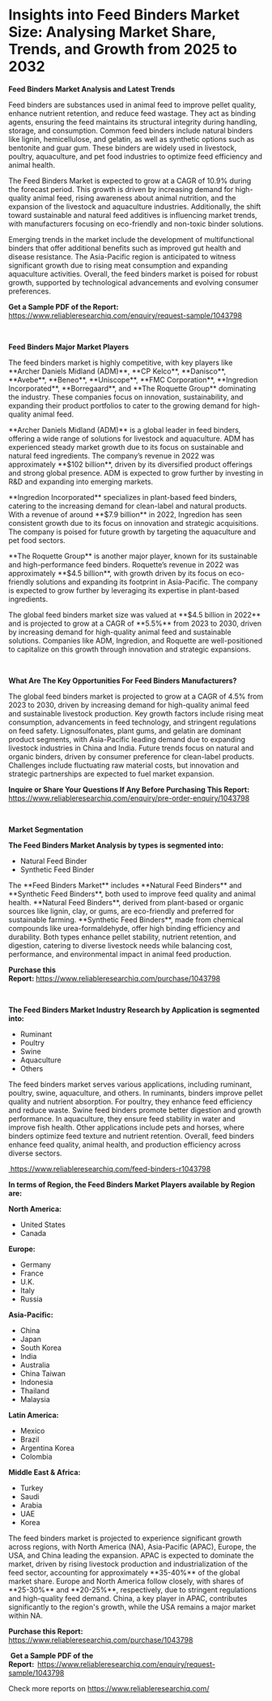 <p><h1>Insights into Feed Binders Market Size: Analysing Market Share, Trends, and Growth from 2025 to 2032</h1></p><p><strong>Feed Binders Market Analysis and Latest Trends</strong></p>
<p><p>Feed binders are substances used in animal feed to improve pellet quality, enhance nutrient retention, and reduce feed wastage. They act as binding agents, ensuring the feed maintains its structural integrity during handling, storage, and consumption. Common feed binders include natural binders like lignin, hemicellulose, and gelatin, as well as synthetic options such as bentonite and guar gum. These binders are widely used in livestock, poultry, aquaculture, and pet food industries to optimize feed efficiency and animal health.</p><p>The Feed Binders Market is expected to grow at a CAGR of 10.9% during the forecast period. This growth is driven by increasing demand for high-quality animal feed, rising awareness about animal nutrition, and the expansion of the livestock and aquaculture industries. Additionally, the shift toward sustainable and natural feed additives is influencing market trends, with manufacturers focusing on eco-friendly and non-toxic binder solutions.</p><p>Emerging trends in the market include the development of multifunctional binders that offer additional benefits such as improved gut health and disease resistance. The Asia-Pacific region is anticipated to witness significant growth due to rising meat consumption and expanding aquaculture activities. Overall, the feed binders market is poised for robust growth, supported by technological advancements and evolving consumer preferences.</p></p>
<p><strong>Get a Sample PDF of the Report:&nbsp;</strong> <a href="https://www.reliableresearchiq.com/enquiry/request-sample/1043798?utm_campaign=2094&utm_medium=2&utm_source=Github&utm_content=ia&utm_term=25012025&utm_id=feed-binders">https://www.reliableresearchiq.com/enquiry/request-sample/1043798</a></p>
<p>&nbsp;</p>
<p><strong>Feed Binders Major Market Players</strong></p>
<p><p>The feed binders market is highly competitive, with key players like **Archer Daniels Midland (ADM)**, **CP Kelco**, **Danisco**, **Avebe**, **Beneo**, **Uniscope**, **FMC Corporation**, **Ingredion Incorporated**, **Borregaard**, and **The Roquette Group** dominating the industry. These companies focus on innovation, sustainability, and expanding their product portfolios to cater to the growing demand for high-quality animal feed.</p><p>**Archer Daniels Midland (ADM)** is a global leader in feed binders, offering a wide range of solutions for livestock and aquaculture. ADM has experienced steady market growth due to its focus on sustainable and natural feed ingredients. The company’s revenue in 2022 was approximately **$102 billion**, driven by its diversified product offerings and strong global presence. ADM is expected to grow further by investing in R&D and expanding into emerging markets.</p><p>**Ingredion Incorporated** specializes in plant-based feed binders, catering to the increasing demand for clean-label and natural products. With a revenue of around **$7.9 billion** in 2022, Ingredion has seen consistent growth due to its focus on innovation and strategic acquisitions. The company is poised for future growth by targeting the aquaculture and pet food sectors.</p><p>**The Roquette Group** is another major player, known for its sustainable and high-performance feed binders. Roquette’s revenue in 2022 was approximately **$4.5 billion**, with growth driven by its focus on eco-friendly solutions and expanding its footprint in Asia-Pacific. The company is expected to grow further by leveraging its expertise in plant-based ingredients.</p><p>The global feed binders market size was valued at **$4.5 billion in 2022** and is projected to grow at a CAGR of **5.5%** from 2023 to 2030, driven by increasing demand for high-quality animal feed and sustainable solutions. Companies like ADM, Ingredion, and Roquette are well-positioned to capitalize on this growth through innovation and strategic expansions.</p></p>
<p>&nbsp;</p>
<p><strong>What Are The Key Opportunities For Feed Binders Manufacturers?</strong></p>
<p><p>The global feed binders market is projected to grow at a CAGR of 4.5% from 2023 to 2030, driven by increasing demand for high-quality animal feed and sustainable livestock production. Key growth factors include rising meat consumption, advancements in feed technology, and stringent regulations on feed safety. Lignosulfonates, plant gums, and gelatin are dominant product segments, with Asia-Pacific leading demand due to expanding livestock industries in China and India. Future trends focus on natural and organic binders, driven by consumer preference for clean-label products. Challenges include fluctuating raw material costs, but innovation and strategic partnerships are expected to fuel market expansion.</p></p>
<p><strong>Inquire or Share Your Questions If Any Before Purchasing This Report:</strong> <a href="https://www.reliableresearchiq.com/enquiry/pre-order-enquiry/1043798?utm_campaign=2094&utm_medium=2&utm_source=Github&utm_content=ia&utm_term=25012025&utm_id=feed-binders">https://www.reliableresearchiq.com/enquiry/pre-order-enquiry/1043798</a></p>
<p>&nbsp;</p>
<p><strong>Market Segmentation</strong></p>
<p><strong>The Feed Binders Market Analysis by types is segmented into:</strong></p>
<p><ul><li>Natural Feed Binder</li><li>Synthetic Feed Binder</li></ul></p>
<p><p>The **Feed Binders Market** includes **Natural Feed Binders** and **Synthetic Feed Binders**, both used to improve feed quality and animal health. **Natural Feed Binders**, derived from plant-based or organic sources like lignin, clay, or gums, are eco-friendly and preferred for sustainable farming. **Synthetic Feed Binders**, made from chemical compounds like urea-formaldehyde, offer high binding efficiency and durability. Both types enhance pellet stability, nutrient retention, and digestion, catering to diverse livestock needs while balancing cost, performance, and environmental impact in animal feed production.</p></p>
<p><strong>Purchase this Report:&nbsp;</strong><a href="https://www.reliableresearchiq.com/purchase/1043798?utm_campaign=2094&utm_medium=2&utm_source=Github&utm_content=ia&utm_term=25012025&utm_id=feed-binders">https://www.reliableresearchiq.com/purchase/1043798</a></p>
<p>&nbsp;</p>
<p><strong>The Feed Binders Market Industry Research by Application is segmented into:</strong></p>
<p><ul><li>Ruminant</li><li>Poultry</li><li>Swine</li><li>Aquaculture</li><li>Others</li></ul></p>
<p><p>The feed binders market serves various applications, including ruminant, poultry, swine, aquaculture, and others. In ruminants, binders improve pellet quality and nutrient absorption. For poultry, they enhance feed efficiency and reduce waste. Swine feed binders promote better digestion and growth performance. In aquaculture, they ensure feed stability in water and improve fish health. Other applications include pets and horses, where binders optimize feed texture and nutrient retention. Overall, feed binders enhance feed quality, animal health, and production efficiency across diverse sectors.</p></p>
<p><a href="https://www.reliableresearchiq.com/feed-binders-r1043798?utm_campaign=2094&utm_medium=2&utm_source=Github&utm_content=ia&utm_term=25012025&utm_id=feed-binders">&nbsp;https://www.reliableresearchiq.com/feed-binders-r1043798</a></p>
<p><strong>In terms of Region, the Feed Binders Market Players available by Region are:</strong></p>
<p>
    <p> <strong> North America: </strong>
        <ul>
            <li>United States</li>
            <li>Canada</li>
        </ul>
        </p> 
    <p> <strong> Europe: </strong>
        <ul>
            <li>Germany</li>
            <li>France</li>
            <li>U.K.</li>
            <li>Italy</li>
            <li>Russia</li>
        </ul>
        </p> 
    <p> <strong> Asia-Pacific: </strong>
        <ul>
            <li>China</li>
            <li>Japan</li>
            <li>South Korea</li>
            <li>India</li>
            <li>Australia</li>
            <li>China Taiwan</li>
            <li>Indonesia</li>
            <li>Thailand</li>
            <li>Malaysia</li>
        </ul>
        </p> 
    <p> <strong> Latin America: </strong>
        <ul>
            <li>Mexico</li>
            <li>Brazil</li>
            <li>Argentina Korea</li>
            <li>Colombia</li>
        </ul>
        </p> 
    <p> <strong> Middle East & Africa: </strong>
        <ul>
            <li>Turkey</li>
            <li>Saudi</li>
            <li>Arabia</li>
            <li>UAE</li>
            <li>Korea</li>
        </ul>
    </p>
    </p>
<p><p>The feed binders market is projected to experience significant growth across regions, with North America (NA), Asia-Pacific (APAC), Europe, the USA, and China leading the expansion. APAC is expected to dominate the market, driven by rising livestock production and industrialization of the feed sector, accounting for approximately **35-40%** of the global market share. Europe and North America follow closely, with shares of **25-30%** and **20-25%**, respectively, due to stringent regulations and high-quality feed demand. China, a key player in APAC, contributes significantly to the region's growth, while the USA remains a major market within NA.</p></p>
<p><strong>Purchase this Report: </strong><a href="https://www.reliableresearchiq.com/purchase/1043798?utm_campaign=2094&utm_medium=2&utm_source=Github&utm_content=ia&utm_term=25012025&utm_id=feed-binders">https://www.reliableresearchiq.com/purchase/1043798</a></p>
<p>&nbsp;<strong>Get a Sample PDF of the Report:&nbsp;&nbsp;</strong><a href="https://www.reliableresearchiq.com/enquiry/request-sample/1043798?utm_campaign=2094&utm_medium=2&utm_source=Github&utm_content=ia&utm_term=25012025&utm_id=feed-binders">https://www.reliableresearchiq.com/enquiry/request-sample/1043798</a></p>
<p><strong></strong></p>
<p>Check more reports on <a href="https://www.reliableresearchiq.com/?utm_campaign=2094&utm_medium=2&utm_source=Github&utm_content=ia&utm_term=25012025&utm_id=feed-binders">https://www.reliableresearchiq.com/</a></p>